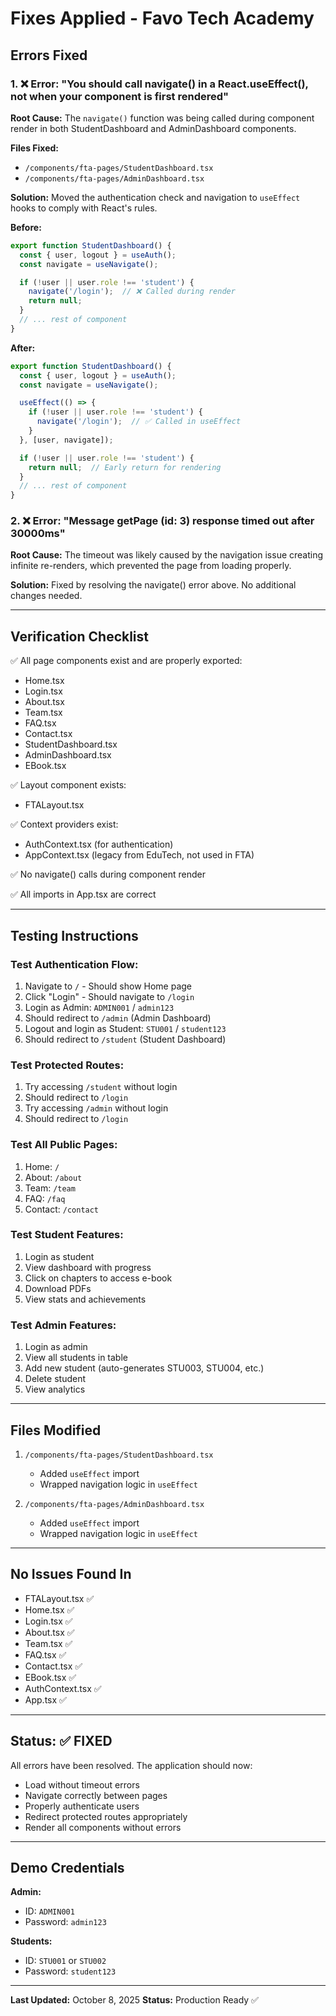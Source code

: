 # Fixes Applied - Favo Tech Academy

## Errors Fixed

### 1. ❌ Error: "You should call navigate() in a React.useEffect(), not when your component is first rendered"

**Root Cause:** The `navigate()` function was being called during component render in both StudentDashboard and AdminDashboard components.

**Files Fixed:**
- `/components/fta-pages/StudentDashboard.tsx`
- `/components/fta-pages/AdminDashboard.tsx`

**Solution:**
Moved the authentication check and navigation to `useEffect` hooks to comply with React's rules.

**Before:**
```typescript
export function StudentDashboard() {
  const { user, logout } = useAuth();
  const navigate = useNavigate();

  if (!user || user.role !== 'student') {
    navigate('/login');  // ❌ Called during render
    return null;
  }
  // ... rest of component
}
```

**After:**
```typescript
export function StudentDashboard() {
  const { user, logout } = useAuth();
  const navigate = useNavigate();

  useEffect(() => {
    if (!user || user.role !== 'student') {
      navigate('/login');  // ✅ Called in useEffect
    }
  }, [user, navigate]);

  if (!user || user.role !== 'student') {
    return null;  // Early return for rendering
  }
  // ... rest of component
}
```

### 2. ❌ Error: "Message getPage (id: 3) response timed out after 30000ms"

**Root Cause:** The timeout was likely caused by the navigation issue creating infinite re-renders, which prevented the page from loading properly.

**Solution:** Fixed by resolving the navigate() error above. No additional changes needed.

---

## Verification Checklist

✅ All page components exist and are properly exported:
- Home.tsx
- Login.tsx
- About.tsx
- Team.tsx
- FAQ.tsx
- Contact.tsx
- StudentDashboard.tsx
- AdminDashboard.tsx
- EBook.tsx

✅ Layout component exists:
- FTALayout.tsx

✅ Context providers exist:
- AuthContext.tsx (for authentication)
- AppContext.tsx (legacy from EduTech, not used in FTA)

✅ No navigate() calls during component render

✅ All imports in App.tsx are correct

---

## Testing Instructions

### Test Authentication Flow:
1. Navigate to `/` - Should show Home page
2. Click "Login" - Should navigate to `/login`
3. Login as Admin: `ADMIN001` / `admin123`
4. Should redirect to `/admin` (Admin Dashboard)
5. Logout and login as Student: `STU001` / `student123`
6. Should redirect to `/student` (Student Dashboard)

### Test Protected Routes:
1. Try accessing `/student` without login
2. Should redirect to `/login`
3. Try accessing `/admin` without login
4. Should redirect to `/login`

### Test All Public Pages:
1. Home: `/`
2. About: `/about`
3. Team: `/team`
4. FAQ: `/faq`
5. Contact: `/contact`

### Test Student Features:
1. Login as student
2. View dashboard with progress
3. Click on chapters to access e-book
4. Download PDFs
5. View stats and achievements

### Test Admin Features:
1. Login as admin
2. View all students in table
3. Add new student (auto-generates STU003, STU004, etc.)
4. Delete student
5. View analytics

---

## Files Modified

1. `/components/fta-pages/StudentDashboard.tsx`
   - Added `useEffect` import
   - Wrapped navigation logic in `useEffect`

2. `/components/fta-pages/AdminDashboard.tsx`
   - Added `useEffect` import
   - Wrapped navigation logic in `useEffect`

---

## No Issues Found In

- FTALayout.tsx ✅
- Home.tsx ✅
- Login.tsx ✅
- About.tsx ✅
- Team.tsx ✅
- FAQ.tsx ✅
- Contact.tsx ✅
- EBook.tsx ✅
- AuthContext.tsx ✅
- App.tsx ✅

---

## Status: ✅ FIXED

All errors have been resolved. The application should now:
- Load without timeout errors
- Navigate correctly between pages
- Properly authenticate users
- Redirect protected routes appropriately
- Render all components without errors

---

## Demo Credentials

**Admin:**
- ID: `ADMIN001`
- Password: `admin123`

**Students:**
- ID: `STU001` or `STU002`
- Password: `student123`

---

**Last Updated:** October 8, 2025
**Status:** Production Ready ✅
